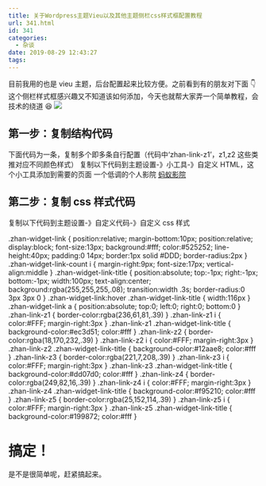 ```yaml
---
title: 关于Wordpress主题Vieu以及其他主题侧栏css样式框配置教程
url: 341.html
id: 341
categories:
  - 杂谈
date: 2019-08-29 12:43:27
tags:
---
```


目前我用的也是 vieu 主题，后台配置起来比较方便。之前看到有的朋友对下面 👇 这个侧栏样式框感兴趣又不知道该如何添加，今天也就帮大家弄一个简单教程，会技术的绕道 😆 ![](https://www.v5ant.com/wp-content/uploads/2019/08/WX20190829-123259@2x.png)

## 第一步：复制结构代码

下面代码为一条，复制多个即多条自行配置（代码中‘zhan-link-z1’，z1,z2 这些类推对应不同颜色样式） 复制以下代码到主题设置-》小工具-》自定义 HTML，这个小工具添加到需要的页面 <span class="zhan-widget-link zhan-link-z1"> <span class="zhan-widget-link-count">一个低调的个人影院</span> <a href="https://imov.vip/" target="_blank" rel="noopener noreferrer"> <span class="zhan-widget-link-title">蚂蚁影院</span> </a> </span>

## 第二步：复制 css 样式代码

复制以下代码到主题设置-》自定义代码-》自定义 css 样式

.zhan-widget-link {
position:relative;
margin-bottom:10px;
position:relative;
display:block;
font-size:13px;
background:#fff;
color:#525252;
line-height:40px;
padding:0 14px;
border:1px solid #DDD;
border-radius:2px
}
.zhan-widget-link-count i {
margin-right:9px;
font-size:17px;
vertical-align:middle
}
.zhan-widget-link-title {
position:absolute;
top:-1px;
right:-1px;
bottom:-1px;
width:100px;
text-align:center;
background:rgba(255,255,255,.08);
transition:width .3s;
border-radius:0 3px 3px 0
}
.zhan-widget-link:hover .zhan-widget-link-title {
width:116px
}
.zhan-widget-link a {
position:absolute;
top:0;
left:0;
right:0;
bottom:0
}
.zhan-link-z1 {
border-color:rgba(236,61,81,.39)
}
.zhan-link-z1 i {
color:#FFF;
margin-right:3px
}
.zhan-link-z1 .zhan-widget-link-title {
background-color:#ec3d51;
color:#fff
}
.zhan-link-z2 {
border-color:rgba(18,170,232,.39)
}
.zhan-link-z2 i {
color:#FFF;
margin-right:3px
}
.zhan-link-z2 .zhan-widget-link-title {
background-color:#12aae8;
color:#fff
}
.zhan-link-z3 {
border-color:rgba(221,7,208,.39)
}
.zhan-link-z3 i {
color:#FFF;
margin-right:3px
}
.zhan-link-z3 .zhan-widget-link-title {
background-color:#dd07d0;
color:#fff
}
.zhan-link-z4 {
border-color:rgba(249,82,16,.39)
}
.zhan-link-z4 i {
color:#FFF;
margin-right:3px
}
.zhan-link-z4 .zhan-widget-link-title {
background-color:#f95210;
color:#fff
}
.zhan-link-z5 {
border-color:rgba(25,152,114,.39)
}
.zhan-link-z5 i {
color:#FFF;
margin-right:3px
}
.zhan-link-z5 .zhan-widget-link-title {
background-color:#199872;
color:#fff
}

# 搞定！

是不是很简单呢，赶紧搞起来。
